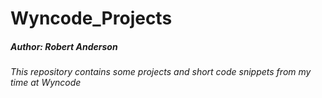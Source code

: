 # Wyncode_Projects
##### Author: Robert Anderson
###### This repository contains some projects and short code snippets from my time at Wyncode
